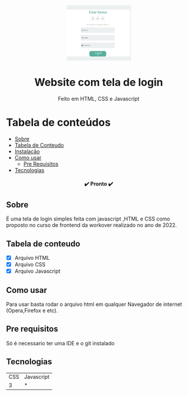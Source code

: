 <p align="center">
  <a href="https://unform.dev">
    <img src="img/Logo.png" height="150" width="175" alt="Unform" />
  </a>
</p>
<h1 align="center">Website com tela de login</h1> 

<p align="center">Feito em HTML, CSS e Javascript</p>

Tabela de conteúdos
=================
<!--ts-->
   * [Sobre](#Sobre)
   * [Tabela de Conteudo](#tabela-de-conteudo)
   * [Instalação](#instalacao)
   * [Como usar](#como-usar)
      * [Pre Requisitos](#pre-requisitos)
   * [Tecnologias](#tecnologias)
<!--te-->

<h4 align="center"> 
	✔️  Pronto  ✔️
</h4>

## Sobre

  É uma tela de login simples feita com javascript ,HTML e CSS como proposto no curso de frontend da workover realizado no ano de 2022.
 

## Tabela de conteudo

- [X] Arquivo HTML
- [X] Arquivo CSS
- [X] Arquivo Javascript

## Como usar

  Para usar basta rodar o arquivo html em qualquer Navegador de internet (Opera,Firefox e etc).

## Pre requisitos

 Só é necessario ter uma IDE e o git instalado

## Tecnologias

<table>
    <tr>
    <td>CSS</td>
    <td>Javascript</td>
    </tr>
    <tr>
    <td>3</td>
    <td>*</td>
    </tr>
</table>